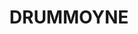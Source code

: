---
lastmod: '2025-04-06T06:05:20+00:00'
latitude: -33.853924
layout: suburb
longitude: 151.165735
postcode: '2047'
state: NSW
title: DRUMMOYNE
url: /nsw/drummoyne/
---